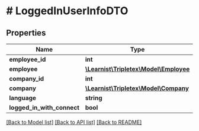 # # LoggedInUserInfoDTO

## Properties

Name | Type | Description | Notes
------------ | ------------- | ------------- | -------------
**employee_id** | **int** |  | [optional]
**employee** | [**\Learnist\Tripletex\Model\Employee**](Employee.md) |  | [optional]
**company_id** | **int** |  | [optional]
**company** | [**\Learnist\Tripletex\Model\Company**](Company.md) |  | [optional]
**language** | **string** |  | [optional]
**logged_in_with_connect** | **bool** |  | [optional]

[[Back to Model list]](../../README.md#models) [[Back to API list]](../../README.md#endpoints) [[Back to README]](../../README.md)
